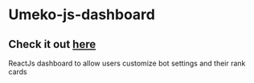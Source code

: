 # Umeko-js-dashboard

## Check it out [here](https://umeko.dev/)
ReactJs dashboard to allow users customize bot settings and their rank cards



